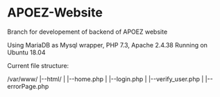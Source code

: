 # APOEZ-Website

Branch for developement of backend of APOEZ website

Using MariaDB as Mysql wrapper, PHP 7.3, Apache 2.4.38
Running on Ubuntu 18.04

Current file structure:

/var/www/
|--html/
|   |--home.php
|   |--login.php
|   |--verify_user.php
|   |--errorPage.php

